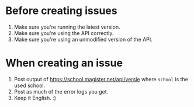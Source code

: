 Before creating issues
==========
1. Make sure you're running the latest version.
2. Make sure you're using the API correctly.
3. Make sure you're using an unmodified version of the API.

When creating an issue
==========
1. Post output of https://school.magister.net/api/versie where `school` is the used school.
2. Post as much of the error logs you get.
3. Keep it English. :)


